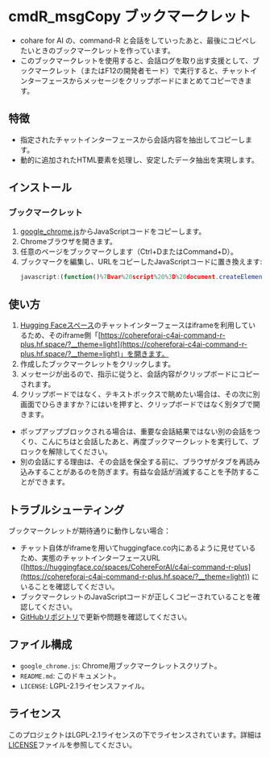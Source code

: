 # cmdR_msgCopy ブックマークレット
- cohare for AI の、command-R と会話をしていったあと、最後にコピペしたいときのブックマークレットを作っています。
- このブックマークレットを使用すると、会話ログを取り出す支援として、ブックマークレット（またはF12の開発者モード）で実行すると、チャットインターフェースからメッセージをクリップボードにまとめてコピーできます。

## 特徴

- 指定されたチャットインターフェースから会話内容を抽出してコピーします。
- 動的に追加されたHTML要素を処理し、安定したデータ抽出を実現します。

## インストール

### ブックマークレット

1. [google_chrome.js](https://github.com/pumpCurry/cmdR_msgCopy/blob/main/google_chrome.js)からJavaScriptコードをコピーします。
2. Chromeブラウザを開きます。
3. 任意のページをブックマークします（Ctrl+DまたはCommand+D）。
4. ブックマークを編集し、URLをコピーしたJavaScriptコードに置き換えます:
    ```javascript
    javascript:(function()%7Bvar%20script%20%3D%20document.createElement(%27script%27)%3Bscript.src%20%3D%20%27https%3A%2F%2Fraw.githubusercontent.com%2FpumpCurry%2FcmdR_msgCopy%2Fmain%2Fgoogle_chrome.js%27%3Bdocument.body.appendChild(script)%3B%7D)();
    ```
## 使い方

1. [Hugging Faceスペース](https://huggingface.co/spaces/CohereForAI/c4ai-command-r-plus)のチャットインターフェースはiframeを利用しているため、そのiframe側「[https://cohereforai-c4ai-command-r-plus.hf.space/?__theme=light](https://cohereforai-c4ai-command-r-plus.hf.space/?__theme=light)」を開きます。
2. 作成したブックマークレットをクリックします。
3. メッセージが出るので、指示に従うと、会話内容がクリップボードにコピーされます。
4. クリップボードではなく、テキストボックスで眺めたい場合は、その次に別画面でひらきますか？にはいを押すと、クリップボードではなく別タブで開きます。
  - ポップアップブロックされる場合は、重要な会話結果ではない別の会話をつくり、こんにちはと会話したあと、再度ブックマークレットを実行して、ブロックを解除してください。
  - 別の会話にする理由は、その会話を保全する前に、ブラウザがタブを再読み込みすることがあるのを防ぎます。有益な会話が消滅することを予防することができます。


## トラブルシューティング

ブックマークレットが期待通りに動作しない場合：

- チャット自体がiframeを用いてhuggingface.co内にあるように見せているため、実態のチャットインターフェースURL ([https://huggingface.co/spaces/CohereForAI/c4ai-command-r-plus](https://cohereforai-c4ai-command-r-plus.hf.space/?__theme=light)) にいることを確認してください。
- ブックマークレットのJavaScriptコードが正しくコピーされていることを確認してください。
- [GitHubリポジトリ](https://github.com/pumpCurry/cmdR_msgCopy)で更新や問題を確認してください。

## ファイル構成

- `google_chrome.js`: Chrome用ブックマークレットスクリプト。
- `README.md`: このドキュメント。
- `LICENSE`: LGPL-2.1ライセンスファイル。

## ライセンス

このプロジェクトはLGPL-2.1ライセンスの下でライセンスされています。詳細は[LICENSE](LICENSE)ファイルを参照してください。
